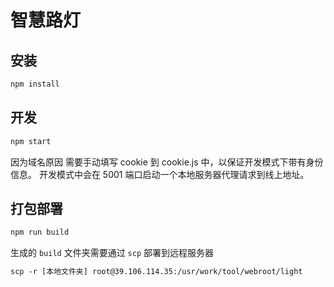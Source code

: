 # 智慧路灯

## 安装

```html
npm install
```

## 开发

```html
npm start
```

因为域名原因 需要手动填写 cookie 到 cookie.js 中，以保证开发模式下带有身份信息。
开发模式中会在 5001 端口启动一个本地服务器代理请求到线上地址。

## 打包部署

```html
npm run build
```

生成的 `build` 文件夹需要通过 `scp` 部署到远程服务器

```html
scp -r [本地文件夹] root@39.106.114.35:/usr/work/tool/webroot/light

```
